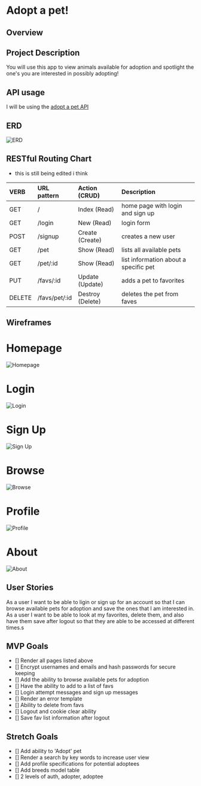 # Adopt a pet!

## Overview

## Project Description
You will use this app to view animals available for adoption and spotlight the one's you are interested in possibly adopting!

## API usage
I will be using the [adopt a pet API](https://www.adoptapet.com/public/apis/pet_list.html)

## ERD
![ERD](./img/erd.png)

## RESTful Routing Chart
* this is still being edited i think


| VERB | URL pattern | Action \(CRUD\) | Description |
| :--- | :--- | :--- | :--- |
| GET | / | Index \(Read\) | home page with login and  sign up |
| GET | /login | New \(Read\) | login form |
| POST | /signup | Create \(Create\) | creates a new user |
| GET | /pet | Show \(Read\) | lists all available pets |
| GET | /pet/:id | Show \(Read\) | list information about a specific pet |
| PUT | /favs/:id | Update \(Update\) | adds a pet to favorites |
| DELETE | /favs/pet/:id | Destroy \(Delete\) | deletes the pet from faves |

## Wireframes

# Homepage
![Homepage](./img/home.png)
# Login
![Login](./img/login.png)
# Sign Up
![Sign Up](./img/signup.png)
# Browse
![Browse](./img/browse.png)
# Profile
![Profile](./img/profile.png)
# About
![About](./img/about.png)

## User Stories
As a user I want to be able to ligin or sign up for an account so that I can browse available pets for adoption and save the ones that I am interested in. As a user I want to be able to look at my favorites, delete them, and also have them save after logout so that they are able to be accessed at different times.s

## MVP Goals
- [] Render all pages listed above
- [] Encrypt usernames and emails and hash passwords for secure keeping
- [] Add the ability to browse available pets for adoption
- [] Have the ability to add to a list of favs
- [] Login attempt messages and sign up messages
- [] Render an error template
- [] Ability to delete from favs
- [] Logout and cookie clear ability
- [] Save fav list information after logout

## Stretch Goals
- [] Add ability to 'Adopt' pet
- [] Render a search by key words to increase user view
- [] Add profile specifications for potential adoptees
- [] Add breeds model table 
- [] 2 levels of auth, adopter, adoptee
